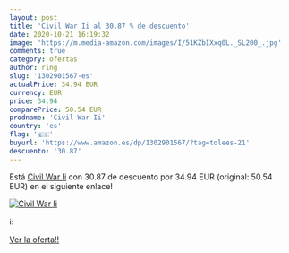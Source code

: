 ```yaml
---
layout: post
title: 'Civil War Ii al 30.87 % de descuento'
date: 2020-10-21 16:19:32
image: 'https://m.media-amazon.com/images/I/51KZbIXxq0L._SL200_.jpg'
comments: true
category: ofertas
author: ring
slug: '1302901567-es'
actualPrice: 34.94 EUR
currency: EUR
price: 34.94
comparePrice: 50.54 EUR
prodname: 'Civil War Ii'
country: 'es'
flag: '🇪🇸'
buyurl: 'https://www.amazon.es/dp/1302901567/?tag=tolees-21'
descuento: '30.87'
---
```


Está [Civil War Ii](https://www.amazon.es/dp/1302901567/?tag=tolees-21) con 30.87 de descuento por 34.94 EUR (original: 50.54 EUR) en el siguiente enlace!

[![Civil War Ii](https://m.media-amazon.com/images/I/51KZbIXxq0L._SL200_.jpg)](https://www.amazon.es/dp/1302901567/?tag=tolees-21)

ℹ️:


[Ver la oferta!!](https://www.amazon.es/dp/1302901567/?tag=tolees-21)
